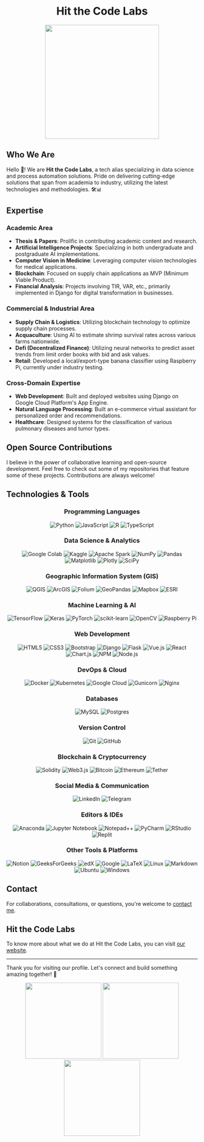 <!DOCTYPE html>
<html>
<head>
</head>
<body>

  <h1 align="center">Hit the Code Labs</h1>

  <div align="center">
  <img src="https://user-images.githubusercontent.com/74038190/235224431-e8c8c12e-6826-47f1-89fb-2ddad83b3abf.gif" width="300">
  </div>

  <h2>Who We Are</h2>
  <p>Hello 👋! We are <strong>Hit the Code Labs</strong>, a tech alias specializing in data science and process automation solutions. Pride on delivering cutting-edge solutions that span from academia to industry, utilizing the latest technologies and methodologies. 🛠️📊</p>

  <h2>Expertise</h2>

  <h3>Academic Area</h3>
  <ul>
    <li><strong>Thesis & Papers</strong>: Prolific in contributing academic content and research.</li>
    <li><strong>Artificial Intelligence Projects</strong>: Specializing in both undergraduate and postgraduate AI implementations.</li>
    <li><strong>Computer Vision in Medicine</strong>: Leveraging computer vision technologies for medical applications.</li>
    <li><strong>Blockchain</strong>: Focused on supply chain applications as MVP (Minimum Viable Product).</li>
    <li><strong>Financial Analysis</strong>: Projects involving TIR, VAR, etc., primarily implemented in Django for digital transformation in businesses.</li>
  </ul>

  <h3>Commercial & Industrial Area</h3>
  <ul>
    <li><strong>Supply Chain & Logistics</strong>: Utilizing blockchain technology to optimize supply chain processes.</li>
    <li><strong>Acquaculture</strong>: Using AI to estimate shrimp survival rates across various farms nationwide.</li>
    <li><strong>Defi (Decentralized Finance)</strong>: Utilizing neural networks to predict asset trends from limit order books with bid and ask values.</li>
    <li><strong>Retail</strong>: Developed a local/export-type banana classifier using Raspberry Pi, currently under industry testing.</li>
  </ul>

  <h3>Cross-Domain Expertise</h3>
  <ul>
    <li><strong>Web Development</strong>: Built and deployed websites using Django on Google Cloud Platform's App Engine.</li>
    <li><strong>Natural Language Processing</strong>: Built an e-commerce virtual assistant for personalized order and recommendations.</li>
    <li><strong>Healthcare</strong>: Designed systems for the classification of various pulmonary diseases and tumor types.</li>
  </ul>

  <h2>Open Source Contributions</h2>
  <p>I believe in the power of collaborative learning and open-source development. Feel free to check out some of my repositories that feature some of these projects. Contributions are always welcome!</p>
  
  <h2>Technologies & Tools</h2>
  
<!-- Programming Languages -->
<h3 align="center">Programming Languages</h3>
<div class="badge-container" align="center">
  <img src="https://img.shields.io/badge/python-3670A0?style=for-the-badge&logo=python&logoColor=ffdd54" alt="Python">
  <img src="https://img.shields.io/badge/javascript-%23323330.svg?style=for-the-badge&logo=javascript&logoColor=%23F7DF1E" alt="JavaScript">
<!--   <img src="https://img.shields.io/badge/php-%23777BB4.svg?style=for-the-badge&logo=php&logoColor=white" alt="PHP"> -->
  <img src="https://img.shields.io/badge/r-%23276DC3.svg?style=for-the-badge&logo=r&logoColor=white" alt="R">
  <img src="https://img.shields.io/badge/typescript-%23007ACC.svg?style=for-the-badge&logo=typescript&logoColor=white" alt="TypeScript">
</div>

<!-- Data Science & Analytics -->
<h3 align="center">Data Science & Analytics</h3>
<div class="badge-container" align="center">
  <img src="https://img.shields.io/badge/Colab-F9AB00?style=for-the-badge&logo=googlecolab&color=525252" alt="Google Colab">
  <img src="https://img.shields.io/badge/Kaggle-035a7d.svg?style=for-the-badge&logo=kaggle&logoColor=white" alt="Kaggle">
  <img src="https://img.shields.io/badge/Apache%20Spark-FDEE21.svg?style=for-the-badge&logo=apachespark&logoColor=black" alt="Apache Spark">
  <img src="https://img.shields.io/badge/numpy-%23013243.svg?style=for-the-badge&logo=numpy&logoColor=white" alt="NumPy">
  <img src="https://img.shields.io/badge/pandas-%23150458.svg?style=for-the-badge&logo=pandas&logoColor=white" alt="Pandas">
  <img src="https://img.shields.io/badge/Matplotlib-%23ffffff.svg?style=for-the-badge&logo=Matplotlib&logoColor=black" alt="Matplotlib">
  <img src="https://img.shields.io/badge/Plotly-%233F4F75.svg?style=for-the-badge&logo=plotly&logoColor=white" alt="Plotly">
  <img src="https://img.shields.io/badge/SciPy-%230C55A5.svg?style=for-the-badge&logo=scipy&logoColor=%white" alt="SciPy">
</div>

<!-- Geographic Information System (GIS) -->
<h3 align="center">Geographic Information System (GIS)</h3>
<div class="badge-container" align="center">
  <img src="https://img.shields.io/badge/Qgis-589632?logo=qgis&logoColor=fff&style=for-the-badge" alt="QGIS">
  <img src="https://img.shields.io/badge/ArcGIS-2C7AC3?logo=arcgis&logoColor=fff&style=for-the-badge" alt="ArcGIS">
  <img src="https://img.shields.io/badge/Folium-77B829?logo=folium&logoColor=fff&style=for-the-badge" alt="Folium">
  <img src="https://img.shields.io/badge/GeoPandas-139C5A?logo=geopandas&logoColor=fff&style=for-the-badge" alt="GeoPandas">
  <img src="https://img.shields.io/badge/Mapbox-000?logo=mapbox&logoColor=fff&style=for-the-badge" alt="Mapbox">
  <img src="https://img.shields.io/badge/ESRI-000?logo=esri&logoColor=fff&style=for-the-badge" alt="ESRI">
</div>

<!-- Machine Learning & AI -->
<h3 align="center">Machine Learning & AI</h3>
<div class="badge-container" align="center">
  <img src="https://img.shields.io/badge/TensorFlow-%23FF6F00.svg?style=for-the-badge&logo=TensorFlow&logoColor=white" alt="TensorFlow">
  <img src="https://img.shields.io/badge/Keras-%23D00000.svg?style=for-the-badge&logo=Keras&logoColor=white" alt="Keras">
  <img src="https://img.shields.io/badge/PyTorch-%23EE4C2C.svg?style=for-the-badge&logo=PyTorch&logoColor=white" alt="PyTorch">
  <img src="https://img.shields.io/badge/scikit--learn-%23F7931E.svg?style=for-the-badge&logo=scikit-learn&logoColor=white" alt="scikit-learn">
  <img src="https://img.shields.io/badge/opencv-%23white.svg?style=for-the-badge&logo=opencv&logoColor=white" alt="OpenCV">
  <img src="https://img.shields.io/badge/-RaspberryPi-C51A4A?style=for-the-badge&logo=Raspberry-Pi" alt="Raspberry Pi">
</div>

<!-- Web Development -->
<h3 align="center">Web Development</h3>
<div class="badge-container" align="center">
  <img src="https://img.shields.io/badge/html5-%23E34F26.svg?style=for-the-badge&logo=html5&logoColor=white" alt="HTML5">
  <img src="https://img.shields.io/badge/css3-%231572B6.svg?style=for-the-badge&logo=css3&logoColor=white" alt="CSS3">
  <img src="https://img.shields.io/badge/bootstrap-%238511FA.svg?style=for-the-badge&logo=bootstrap&logoColor=white" alt="Bootstrap">
  <img src="https://img.shields.io/badge/django-%23092E20.svg?style=for-the-badge&logo=django&logoColor=white" alt="Django">
  <img src="https://img.shields.io/badge/flask-%23000.svg?style=for-the-badge&logo=flask&logoColor=white" alt="Flask">
  <img src="https://img.shields.io/badge/vue.js-%2335495e.svg?style=for-the-badge&logo=vuedotjs&logoColor=%234FC08D" alt="Vue.js">
  <img src="https://img.shields.io/badge/react-%2320232a.svg?style=for-the-badge&logo=react&logoColor=%2361DAFB" alt="React">
  <img src="https://img.shields.io/badge/chart.js-F5788D.svg?style=for-the-badge&logo=chart.js&logoColor=white" alt="Chart.js">
  <img src="https://img.shields.io/badge/NPM-%23CB3837.svg?style=for-the-badge&logo=npm&logoColor=white" alt="NPM">
  <img src="https://img.shields.io/badge/node.js-6DA55F.svg?style=for-the-badge&logo=node.js&logoColor=white" alt="Node.js">
</div>

<!-- DevOps & Cloud -->
<h3 align="center">DevOps & Cloud</h3>
<div class="badge-container" align="center">
  <img src="https://img.shields.io/badge/docker-%230db7ed.svg?style=for-the-badge&logo=docker&logoColor=white" alt="Docker">
  <img src="https://img.shields.io/badge/kubernetes-%23326ce5.svg?style=for-the-badge&logo=kubernetes&logoColor=white" alt="Kubernetes">
  <img src="https://img.shields.io/badge/GoogleCloud-%234285F4.svg?style=for-the-badge&logo=google-cloud&logoColor=white" alt="Google Cloud">
  <img src="https://img.shields.io/badge/gunicorn-%298729.svg?style=for-the-badge&logo=gunicorn&logoColor=white" alt="Gunicorn">
  <img src="https://img.shields.io/badge/nginx-%23009639.svg?style=for-the-badge&logo=nginx&logoColor=white" alt="Nginx">
</div>

<!-- Databases -->
<h3 align="center">Databases</h3>
<div class="badge-container" align="center">
  <img src="https://img.shields.io/badge/mysql-%2300000f.svg?style=for-the-badge&logo=mysql&logoColor=white" alt="MySQL">
  <img src="https://img.shields.io/badge/postgres-%23316192.svg?style=for-the-badge&logo=postgresql&logoColor=white" alt="Postgres">
</div>

<!-- Version Control -->
<h3 align="center">Version Control</h3>
<div class="badge-container" align="center">
  <img src="https://img.shields.io/badge/git-%23F05033.svg?style=for-the-badge&logo=git&logoColor=white" alt="Git">
  <img src="https://img.shields.io/badge/github-%23121011.svg?style=for-the-badge&logo=github&logoColor=white" alt="GitHub">
</div>

<!-- Blockchain & Cryptocurrency -->
<h3 align="center">Blockchain & Cryptocurrency</h3>
<div class="badge-container" align="center">
  <img src="https://img.shields.io/badge/Solidity-%23363636.svg?style=for-the-badge&logo=solidity&logoColor=white" alt="Solidity">
  <img src="https://img.shields.io/badge/web3.js-F16822.svg?style=for-the-badge&logo=web3.js&logoColor=white" alt="Web3.js">
  <img src="https://img.shields.io/badge/Bitcoin-000.svg?style=for-the-badge&logo=bitcoin&logoColor=white" alt="Bitcoin">
  <img src="https://img.shields.io/badge/Ethereum-3C3C3D.svg?style=for-the-badge&logo=Ethereum&logoColor=white" alt="Ethereum">
  <img src="https://img.shields.io/badge/tether-168363.svg?style=for-the-badge&logo=tether&logoColor=white" alt="Tether">
</div>

<!-- Social Media & Communication -->
<h3 align="center">Social Media & Communication</h3>
<div class="badge-container" align="center">
  <img src="https://img.shields.io/badge/linkedin-%230077B5.svg?style=for-the-badge&logo=linkedin&logoColor=white" alt="LinkedIn">
  <img src="https://img.shields.io/badge/Telegram-2CA5E0?style=for-the-badge&logo=telegram&logoColor=white" alt="Telegram">
</div>

<!-- Editors & IDEs -->
<h3 align="center">Editors & IDEs</h3>
<div class="badge-container" align="center">
  <img src="https://img.shields.io/badge/Anaconda-%2344A833.svg?style=for-the-badge&logo=anaconda&logoColor=white" alt="Anaconda">
  <img src="https://img.shields.io/badge/jupyter-%23FA0F00.svg?style=for-the-badge&logo=jupyter&logoColor=white" alt="Jupyter Notebook">
  <img src="https://img.shields.io/badge/Notepad++-90E59A.svg?style=for-the-badge&logo=notepad%2b%2b&logoColor=black" alt="Notepad++">
  <img src="https://img.shields.io/badge/pycharm-143?style=for-the-badge&logo=pycharm&logoColor=black&color=black&labelColor=green" alt="PyCharm">
  <img src="https://img.shields.io/badge/RStudio-4285F4?style=for-the-badge&logo=rstudio&logoColor=white" alt="RStudio">
  <img src="https://img.shields.io/badge/Replit-DD1200?style=for-the-badge&logo=Replit&logoColor=white" alt="Replit">
</div>

<!-- Other Tools & Platforms -->
<h3 align="center">Other Tools & Platforms</h3>
<div class="badge-container" align="center">
  <img src="https://img.shields.io/badge/Notion-%23000000.svg?style=for-the-badge&logo=notion&logoColor=white" alt="Notion">
  <img src="https://img.shields.io/badge/GeeksforGeeks-gray?style=for-the-badge&logo=geeksforgeeks&logoColor=35914c" alt="GeeksForGeeks">
  <img src="https://img.shields.io/badge/edX-%2302262B.svg?style=for-the-badge&logo=edX&logoColor=white" alt="edX">
  <img src="https://img.shields.io/badge/google-4285F4?style=for-the-badge&logo=google&logoColor=white" alt="Google">
  <img src="https://img.shields.io/badge/latex-%23008080.svg?style=for-the-badge&logo=latex&logoColor=white" alt="LaTeX">
  <img src="https://img.shields.io/badge/Linux-FCC624?style=for-the-badge&logo=linux&logoColor=black" alt="Linux">
  <img src="https://img.shields.io/badge/markdown-%23000000.svg?style=for-the-badge&logo=markdown&logoColor=white" alt="Markdown">
  <img src="https://img.shields.io/badge/Ubuntu-E95420?style=for-the-badge&logo=ubuntu&logoColor=white" alt="Ubuntu">
  <img src="https://img.shields.io/badge/Windows-0078D6?style=for-the-badge&logo=windows&logoColor=white" alt="Windows">
  <!-- Add more badges here -->
</div>

  <h2>Contact</h2>
  <p>For collaborations, consultations, or questions, you're welcome to <a href="mailto:jpaul@hitthecodelabs.com">contact me</a>.</p>

  <h2>Hit the Code Labs</h2>
  <p>To know more about what we do at Hit the Code Labs, you can visit <a href="https://www.hitthecodelabs.com">our website</a>.</p>

  <hr>
  
  <p>Thank you for visiting our profile. Let's connect and build something amazing together! 🚀</p>
  
  <div align="center">
    <img src="https://user-images.githubusercontent.com/74038190/213866269-5d00981c-7c98-46d7-8a8e-16f462f15227.gif" width="200" />
    <img src="https://user-images.githubusercontent.com/74038190/213866269-5d00981c-7c98-46d7-8a8e-16f462f15227.gif" width="200" />
    <img src="https://user-images.githubusercontent.com/74038190/213866269-5d00981c-7c98-46d7-8a8e-16f462f15227.gif" width="200" />
  </div>
  
</body>
</html>

